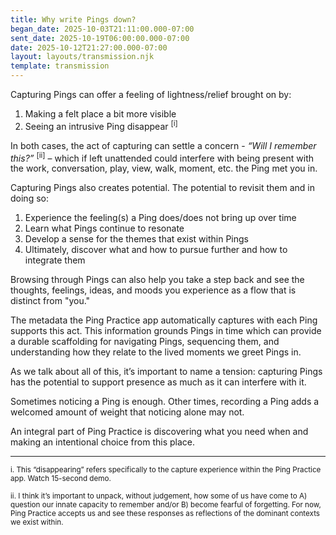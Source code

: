 ```yaml
---
title: Why write Pings down?
began_date: 2025-10-03T21:11:00.000-07:00
sent_date: 2025-10-19T06:00:00.000-07:00
date: 2025-10-12T21:27:00.000-07:00
layout: layouts/transmission.njk
template: transmission
---
```

Capturing Pings can offer a feeling of lightness/relief brought on by:

1. Making a felt place a bit more visible
2. Seeing an intrusive Ping disappear <sup>\[i]</sup>

In both cases, the act of capturing can settle a concern -  *“Will I remember this?”* <sup>\[ii]</sup> – which if left unattended could interfere with being present with the work, conversation, play, view, walk, moment, etc. the Ping met you in.

Capturing Pings also creates potential. The potential to revisit them and in doing so:


1. Experience the feeling(s) a Ping does/does not  bring up over time
2. Learn what Pings continue to resonate
3. Develop a sense for the themes that exist within Pings 
4. Ultimately, discover what and how to pursue further and how to integrate them

Browsing through Pings can also help you take a step back and see the thoughts, feelings, ideas, and moods you experience as a flow that is distinct from "you." 

The metadata the Ping Practice app automatically captures with each Ping supports this act. This information grounds Pings in time which can provide a durable scaffolding for navigating Pings, sequencing them, and understanding how they relate to the lived moments we greet Pings in.

As we talk about all of this, it’s important to name a tension: capturing Pings has the potential to support presence as much as it can interfere with it.

Sometimes noticing a Ping is enough. Other times, recording a Ping adds a welcomed amount of weight that noticing alone may not.

An integral part of Ping Practice is discovering what you need when and making an intentional choice from this place.

---


<small>i. This “disappearing” refers specifically to the capture experience within the Ping Practice app. Watch 15-second demo.</small>

<small>ii. I think it’s important to unpack, without judgement, how some of us have come to A) question our innate capacity to remember and/or B) become fearful of forgetting. For now, Ping Practice accepts us and see these responses as reflections of the dominant contexts we exist within.</small>
